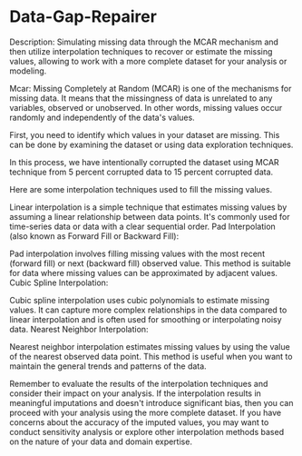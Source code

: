 # Data-Gap-Repairer
 Description: Simulating missing data through the MCAR mechanism and then utilize interpolation techniques to recover or estimate the missing values, allowing to work with a more complete dataset for your analysis or modeling. 

Mcar: Missing Completely at Random (MCAR) is one of the mechanisms for missing data. It means that the missingness of data is unrelated to any variables, observed or unobserved. In other words, missing values occur randomly and independently of the data's values.

First, you need to identify which values in your dataset are missing. This can be done by examining the dataset or using data exploration techniques.

In this process, we have intentionally corrupted the dataset using MCAR technique from 5 percent corrupted data to 15 percent corrupted data.

Here are some interpolation techniques used to fill the missing values.

Linear interpolation is a simple technique that estimates missing values by assuming a linear relationship between data points. It's commonly used for time-series data or data with a clear sequential order.
Pad Interpolation (also known as Forward Fill or Backward Fill):

Pad interpolation involves filling missing values with the most recent (forward fill) or next (backward fill) observed value. This method is suitable for data where missing values can be approximated by adjacent values.
Cubic Spline Interpolation:

Cubic spline interpolation uses cubic polynomials to estimate missing values. It can capture more complex relationships in the data compared to linear interpolation and is often used for smoothing or interpolating noisy data.
Nearest Neighbor Interpolation:

Nearest neighbor interpolation estimates missing values by using the value of the nearest observed data point. This method is useful when you want to maintain the general trends and patterns of the data.

Remember to evaluate the results of the interpolation techniques and consider their impact on your analysis. If the interpolation results in meaningful imputations and doesn't introduce significant bias, then you can proceed with your analysis using the more complete dataset. If you have concerns about the accuracy of the imputed values, you may want to conduct sensitivity analysis or explore other interpolation methods based on the nature of your data and domain expertise.

